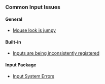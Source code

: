 ### Common Input Issues

#### General
- [Mouse look is jumpy](Common%20Input%20Issues/Mouse%20Delta%20Time.md)

#### Built-in
- [Inputs are being inconsistently registered](Common%20Input%20Issues/Input%20In%20Fixed%20Update.md)

#### Input Package
- [Input System Errors](Common%20Input%20Issues/InputSystem%20Errors.md)